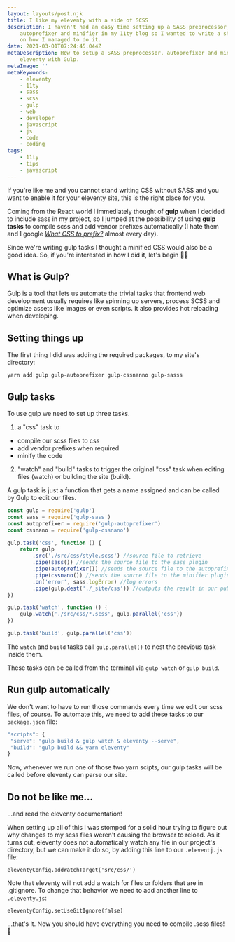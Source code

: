 ```yaml
---
layout: layouts/post.njk
title: I like my eleventy with a side of SCSS
description: I haven't had an easy time setting up a SASS preprocessor,
    autoprefixer and minifier in my 11ty blog so I wanted to write a short guide
    on how I managed to do it.
date: 2021-03-01T07:24:45.044Z
metaDescription: How to setup a SASS preprocessor, autoprefixer and minifier for
    eleventy with Gulp.
metaImage: ''
metaKeywords:
    - eleventy
    - 11ty
    - sass
    - scss
    - gulp
    - web
    - developer
    - javascript
    - js
    - code
    - coding
tags:
    - 11ty
    - tips
    - javascript
---
```


If you're like me and you cannot stand writing CSS without SASS and you want to enable it for your eleventy site, this is the right place for you.

Coming from the React world I immediately thought of **gulp** when I decided to include sass in my project, so I jumped at the possibility of using **gulp tasks** to compile scss and add vendor prefixes automatically (I hate them and I google _<a href="http://shouldiprefix.com/" rel="noreferrer" target="_blank" aria-label="What CSS to prefix?">What CSS to prefix?</a>_ almost every day).

Since we're writing gulp tasks I thought a minified CSS would also be a good idea.
So, if you're interested in how I did it, let's begin 💪🏻

## What is Gulp?

Gulp is a tool that lets us automate the trivial tasks that frontend web development usually requires like spinning up servers, process SCSS and optimize assets like images or even scripts. It also provides hot reloading when developing.

## Setting things up

The first thing I did was adding the required packages, to my site's directory:

```
yarn add gulp gulp-autoprefixer gulp-cssnanno gulp-sasss
```

## Gulp tasks

To use gulp we need to set up three tasks.

1. a "css" task to

-   compile our scss files to css
-   add vendor prefixes when required
-   minify the code

2. "watch" and "build" tasks to trigger the original "css" task when editing files (watch) or building the site (build).

A gulp task is just a function that gets a name assigned and can be called by Gulp to edit our files.

```js
const gulp = require('gulp')
const sass = require('gulp-sass')
const autoprefixer = require('gulp-autoprefixer')
const cssnano = require('gulp-cssnano')

gulp.task('css', function () {
    return gulp
        .src('./src/css/style.scss') //source file to retrieve
        .pipe(sass()) //sends the source file to the sass plugin
        .pipe(autoprefixer()) //sends the source file to the autoprefixer plugin
        .pipe(cssnano()) //sends the source file to the minifier plugin
        .on('error', sass.logError) //log errors
        .pipe(gulp.dest('./_site/css')) //outputs the result in our public dir
})

gulp.task('watch', function () {
    gulp.watch('./src/css/*.scss', gulp.parallel('css'))
})

gulp.task('build', gulp.parallel('css'))
```

The `watch` and `build` tasks call `gulp.parallel()` to nest the previous task inside them.

These tasks can be called from the terminal via `gulp watch` or `gulp build`.

## Run gulp automatically

We don't want to have to run those commands every time we edit our scss files, of course. To automate this, we need to add these tasks to our `package.json` file:

```js
"scripts": {
 "serve": "gulp build & gulp watch & eleventy --serve",
 "build": "gulp build && yarn eleventy"
}
```

Now, whenever we run one of those two yarn scipts, our gulp tasks will be called before eleventy can parse our site.

## Do not be like me...

...and read the eleventy documentation!

When setting up all of this I was stomped for a solid hour trying to figure out why changes to my scss files weren't causing the browser to reload.
As it turns out, eleventy does not automatically watch any file in our project's directory, but we can make it do so, by adding this line to our `.eleventj.js` file:

```
eleventyConfig.addWatchTarget('src/css/')
```

Note that eleventy will not add a watch for files or folders that are in .gitignore.
To change that behavior we need to add another line to `.eleventy.js`:

```
eleventyConfig.setUseGitIgnore(false)
```

...that's it. Now you should have everything you need to compile .scss files! 🚀
